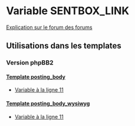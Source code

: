 # Variable SENTBOX_LINK
[Explication sur le forum des forums](http://forum.forumactif.com/t294113-listing-des-variables#SENTBOX_LINK)

## Utilisations dans les templates

### Version phpBB2

#### [Template posting_body](subsilver/posting_body.md)
* [Variable à la ligne 11](../subsilver/posting_body.tpl#L11)

#### [Template posting_body_wysiwyg](subsilver/posting_body_wysiwyg.md)
* [Variable à la ligne 11](../subsilver/posting_body_wysiwyg.tpl#L11)